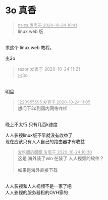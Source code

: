 # 3o 真香


<div class="quote"><blockquote><font size="2"><a href="https://www.hostloc.com/forum.php?mod=redirect&amp;goto=findpost&amp;pid=9344747&amp;ptid=757881" target="_blank"><font color="#999999">naiba 发表于 2020-10-24 10:41</font></a></font><br />
linux web 版</blockquote></div><br />
求这个 linux web 教程。

出3o

<div class="quote"><blockquote><font color="#999999">razor 发表于 2020-10-24 11:21</font><br />
<font color="#999999">出3o</font></blockquote></div><br />
明盘

<div class="quote"><blockquote><font size="2"><a href="https://www.hostloc.com/forum.php?mod=redirect&amp;goto=findpost&amp;pid=9344894&amp;ptid=757881" target="_blank"><font color="#999999">1220955595 发表于 2020-10-24 11:05</font></a></font><br />
想问下3o到国内网络咋样</blockquote></div><br />
晚上不太行 只有几百k速度

人人影视linux版不早就没有收益了<br />
现在应该只有人人自己的路由器才有收益

<div class="quote"><blockquote><font size="2"><a href="https://www.hostloc.com/forum.php?mod=redirect&amp;goto=findpost&amp;pid=9344674&amp;ptid=757881" target="_blank"><font color="#999999">爱吃醋的醋醋 发表于 2020-10-24 10:30</font></a></font><br />
这是 海外装了win 在装了 人人视频的软件？<br />
<br />
如果是海外直接下载</blockquote></div><br />
人人影视和人人视频不是一家了吧<br />
人人影视的服务器租的OVH家的
